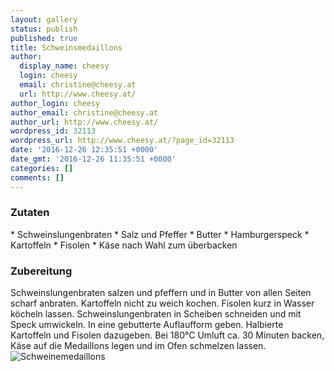 ```yaml
---
layout: gallery
status: publish
published: true
title: Schweinsmedaillons
author:
  display_name: cheesy
  login: cheesy
  email: christine@cheesy.at
  url: http://www.cheesy.at/
author_login: cheesy
author_email: christine@cheesy.at
author_url: http://www.cheesy.at/
wordpress_id: 32113
wordpress_url: http://www.cheesy.at/?page_id=32113
date: '2016-12-26 12:35:51 +0000'
date_gmt: '2016-12-26 11:35:51 +0000'
categories: []
comments: []
---
```

### Zutaten
\* Schweinslungenbraten
\* Salz und Pfeffer
\* Butter
\* Hamburgerspeck
\* Kartoffeln
\* Fisolen
\* Käse nach Wahl zum überbacken
### Zubereitung
Schweinslungenbraten salzen und pfeffern und in Butter von allen Seiten scharf anbraten. Kartoffeln nicht zu weich kochen. Fisolen kurz in Wasser köcheln lassen. Schweinslungenbraten in Scheiben schneiden und mit Speck umwickeln. In eine gebutterte Auflaufform geben. Halbierte Kartoffeln und Fisolen dazugeben. Bei 180°C Umluft ca. 30 Minuten backen, Käse auf die Medaillons legen und im Ofen schmelzen lassen.
![Schweinemedaillons](http://www.cheesy.at/wp-content/uploads/Schweinemedaillons.jpg)
